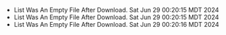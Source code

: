 *  List Was An Empty File After Download. Sat Jun 29 00:20:15 MDT 2024
*  List Was An Empty File After Download. Sat Jun 29 00:20:15 MDT 2024
*  List Was An Empty File After Download. Sat Jun 29 00:20:16 MDT 2024
